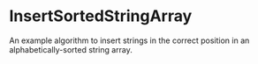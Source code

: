 # InsertSortedStringArray
An example algorithm to insert strings in the correct position in an alphabetically-sorted string array.
